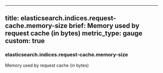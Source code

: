 
---
title: elasticsearch.indices.request-cache.memory-size
brief: Memory used by request cache (in bytes)
metric_type: gauge
custom: true
---
### elasticsearch.indices.request-cache.memory-size

Memory used by request cache (in bytes)
